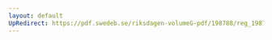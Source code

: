 ```yaml
---
layout: default
UpRedirect: https://pdf.swedeb.se/riksdagen-volumeG-pdf/198788/reg_198788__reg_03.pdf
---
```

